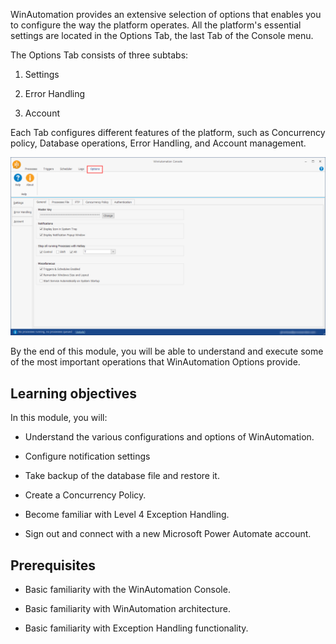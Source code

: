 WinAutomation provides an extensive selection of options that enables you to configure the way the platform operates. All the platform\'s essential settings are located in the Options Tab, the last Tab of the Console menu.

The Options Tab consists of three subtabs:

1.  Settings

2.  Error Handling

3.  Account

Each Tab configures different features of the platform, such as Concurrency policy, Database operations, Error Handling, and Account management.

![WinAutomation console screenshot](../media/01-winautomation-console.png)

By the end of this module, you will be able to understand and execute some of the most important operations that WinAutomation Options provide.  

## Learning objectives

In this module, you will:

-   Understand the various configurations and options of WinAutomation.

-   Configure notification settings

-   Take backup of the database file and restore it.

-   Create a Concurrency Policy.

-   Become familiar with Level 4 Exception Handling.

-   Sign out and connect with a new Microsoft Power Automate account.

## Prerequisites

-   Basic familiarity with the WinAutomation Console.

-   Basic familiarity with WinAutomation architecture.

-   Basic familiarity with Exception Handling functionality.
